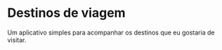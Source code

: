 #  Destinos de viagem

Um aplicativo simples para acompanhar os destinos que eu gostaria de visitar.